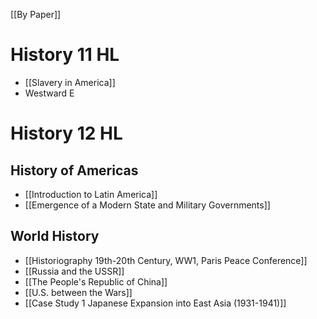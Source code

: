 [[By Paper]]
# History 11 HL
- [[Slavery in America]]
- Westward E
# History 12 HL
## History of Americas
- [[Introduction to Latin America]]
- [[Emergence of a Modern State and Military Governments]]

## World History
- [[Historiography 19th-20th Century, WW1, Paris Peace Conference]]
- [[Russia and the USSR]]
- [[The People's Republic of China]]
- [[U.S. between the Wars]]
- [[Case Study 1 Japanese Expansion into East Asia (1931-1941)]]


